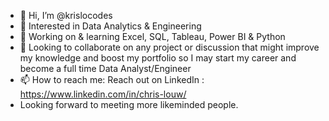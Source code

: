 - 👋 Hi, I’m @krislocodes
- 👀 Interested in Data Analytics & Engineering
- 🌱 Working on & learning Excel, SQL, Tableau, Power BI & Python
- 💞️ Looking to collaborate on any project or discussion that might improve my knowledge and boost my portfolio so I may start my career and become a full time Data Analyst/Engineer
- 📫 How to reach me: Reach out on LinkedIn : https://www.linkedin.com/in/chris-louw/
- Looking forward to meeting more likeminded people.

<!---
krislocodes/krislocodes is a ✨ special ✨ repository because its `README.md` (this file) appears on your GitHub profile.
You can click the Preview link to take a look at your changes.
--->
